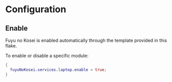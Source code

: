 # Configuration

## Enable

Fuyu no Kosei is enabled automatically through the template
provided in this flake.

To enable or disable a specific module:

```nix
{
  fuyuNoKosei.services.laptop.enable = true;
}
```
